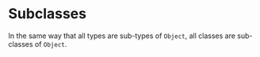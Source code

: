 # Subclasses

In the same way that all types are sub-types of `Object`,
all classes are sub-classes of `Object`.